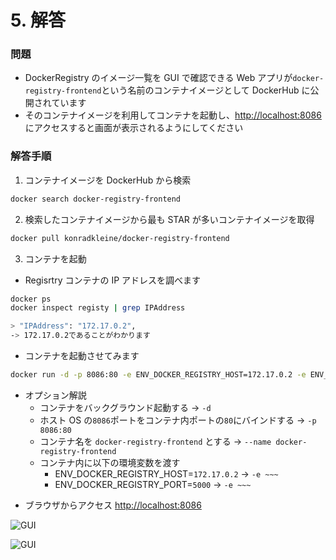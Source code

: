 # 5. 解答

### 問題

- DockerRegistry のイメージ一覧を GUI で確認できる Web アプリが`docker-registry-frontend`という名前のコンテナイメージとして DockerHub に公開されています
- そのコンテナイメージを利用してコンテナを起動し、[http://localhost:8086](http://localhost:8086)にアクセスすると画面が表示されるようにしてください

### 解答手順

1. コンテナイメージを DockerHub から検索

```sh
docker search docker-registry-frontend
```

2. 検索したコンテナイメージから最も STAR が多いコンテナイメージを取得

```sh
docker pull konradkleine/docker-registry-frontend
```

3. コンテナを起動

- Regisrtry コンテナの IP アドレスを調べます

```sh
docker ps
docker inspect registy | grep IPAddress

> "IPAddress": "172.17.0.2",
-> 172.17.0.2であることがわかります
```

- コンテナを起動させてみます

```sh
docker run -d -p 8086:80 -e ENV_DOCKER_REGISTRY_HOST=172.17.0.2 -e ENV_DOCKER_REGISTRY_PORT=5000 --name docker-registry-frontend konradkleine/docker-registry-frontend
```

- オプション解説
  - コンテナをバックグラウンド起動する -> `-d`
  - ホスト OS の`8086`ポートをコンテナ内ポートの`80`にバインドする -> `-p 8086:80`
  - コンテナ名を `docker-registry-frontend` とする -> `--name docker-registry-frontend`
  - コンテナ内に以下の環境変数を渡す
    - ENV_DOCKER_REGISTRY_HOST=`172.17.0.2` -> `-e ~~~`
    - ENV_DOCKER_REGISTRY_PORT=`5000` -> `-e ~~~`

* ブラウザからアクセス
  [http://localhost:8086](http://localhost:8086)

![GUI](/images/registry1.png)

![GUI](/images/registry2.png)
